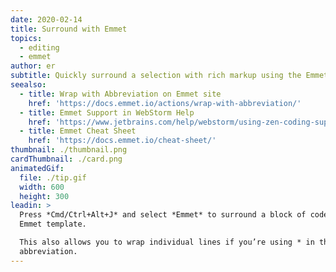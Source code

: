 ```yaml
---
date: 2020-02-14
title: Surround with Emmet
topics:
  - editing
  - emmet
author: er
subtitle: Quickly surround a selection with rich markup using the Emmet toolkit.
seealso:
  - title: Wrap with Abbreviation on Emmet site
    href: 'https://docs.emmet.io/actions/wrap-with-abbreviation/'
  - title: Emmet Support in WebStorm Help
    href: 'https://www.jetbrains.com/help/webstorm/using-zen-coding-support.html'
  - title: Emmet Cheat Sheet
    href: 'https://docs.emmet.io/cheat-sheet/'
thumbnail: ./thumbnail.png
cardThumbnail: ./card.png
animatedGif:
  file: ./tip.gif
  width: 600
  height: 300
leadin: >
  Press *Cmd/Ctrl+Alt+J* and select *Emmet* to surround a block of code with an
  Emmet template. 

  This also allows you to wrap individual lines if you’re using * in the
  abbreviation.
---
```



